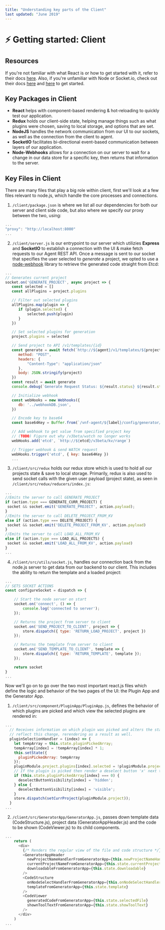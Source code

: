 ```yaml
---
title: "Understanding key parts of the Client"
last updated: "June 2019"
---
```


# :zap: Getting started: Client

## Resources

If you're not familiar with what React is or how to get started with it, refer to their docs [here](https://reactjs.org/docs/getting-started.html). Also, if you're unfamiliar with Node or Socket.io, check out their docs [here](https://nodejs.org/en/docs/) and [here](https://socket.io/) to get started.

## Key Packages in Client

- **React** helps with component-based rendering & hot-reloading to quickly test our application.
- **Redux** holds our client-side state, helping manage things such as what plugins were chosen, saving to local storage, and options that are set.
- **NodeJS** handles the network communication from our UI to our sockets, as well as the connection from the client to agent.
- **SocketIO** facilitates bi-directional event-based communication between layers of our application.
- **Node-Webhooks** allows for a connection on our server to wait for a change in our data store for a specific key, then returns that information to the server.

## Key Files in Client

There are many files that play a big role within client, first we'll look at a few files relevant to node.js, which handle the core processes and connections.

1. `/client/package.json` is where we list all our dependencies for both our server and client side code, but also where we specify our proxy between the two, using:
```javascript 
...
"proxy": "http://localhost:8000"
...
```
2. `/client/server.js` is our entrypoint to our server which utilizies **Express** and **SocketIO** to establish a connection with the UI & make fetch requests to our Agent REST API. Once a message is sent to our socket that specifies the user selected to _generate_ a project, we opted to use a [node-webhook](https://github.com/roccomuso/node-webhooks) library to retrieve the generated code straight from Etcd:
```javascript
...
// Generates current project
socket.on('GENERATE_PROJECT', async project => {
   const selected = []
   const allPlugins = project.plugins

   // Filter out selected plugins
   allPlugins.map(plugin => {
      if (plugin.selected) {
          selected.push(plugin)
      }
   })

   // Set selected plugins for generation
   project.plugins = selected

   // Send project to API /v1/templates/{id}
   const generate = await fetch(`http://${agent}/v1/templates/${project.projectName}`, {
      method: "POST",
      headers: {
          "Content-Type": "application/json"
      },
      body: JSON.stringify(project)
   })
   const result = await generate
   console.debug(`Generate Request Status: ${result.status} ${result.statusText}`)

   // Initialize webhook
   const webHooks = new Webhooks({
      db: '../webhookDB.json',
   })

   // Encode key to base64
   const base64Key = Buffer.from(`/vnf-agent/${label}/config/generator/v1/template/${project.projectName}`).toString('base64')

   // Add webhook to get value from specified project key
   // (TODO) Figure out why /v3beta/watch no longer works
   webHooks.add('etcd', `http://${etcd}/v3beta/kv/range`)

   // Trigger webhook & send WATCH request
   webHooks.trigger('etcd', { key: base64Key })
   ...
```
3. `/client/src/redux` holds our redux store which is used to hold all our projects state & save to local storage. Primarily, redux is also used to send socket calls with the given user payload (project state), as seen in `/client/src/redux/reducers/index.js`:
```javascript
...
//Emits the server to call GENERATE_PROJECT
if (action.type === GENERATE_CURR_PROJECT) {
 socket && socket.emit('GENERATE_PROJECT', action.payload);
}
//Emits the server to call DELETE_PROJECT_FROM_KV
else if (action.type === DELETE_PROJECT) {
 socket && socket.emit('DELETE_PROJECT_FROM_KV', action.payload)
}
//Emits the server to call LOAD_ALL_FROM_KV
else if (action.type === LOAD_ALL_PROJECTS) {
 socket && socket.emit('LOAD_ALL_FROM_KV', action.payload)
}
...
```
4. `/client/src/utils/socket.js`, handles our connection back from the node.js server to get data from our backend to our client. This includes the ability to return the template and a loaded project:
```javascript
...
// SETS SOCKET ACTIONS
const configureSocket = dispatch => {

    // Start the node server on start
    socket.on('connect', () => {
        console.log('connected to server');
    });

    // Returns the project from server to client
    socket.on('SEND_PROJECT_TO_CLIENT', project => {
        store.dispatch({ type: 'RETURN_LOAD_PROJECT', project })
    });

    // Returns the template from server to client
    socket.on('SEND_TEMPLATE_TO_CLIENT', template => {
        store.dispatch({ type: 'RETURN_TEMPLATE', template });
    });

    return socket
}
...
```
Now we'll go on to go over the two most important react.js files which define the logic and behavior of the two pages of the UI: the Plugin App and the Generator App.

1. `/client/src/component/PluginApp/PluginApp.js`, defines the behavior of which plugins are picked and which view the selected plugins are rendered in:
```javascript
...
  // Receives information on which plugin was picked and alters the state to 
  // reflect this change, rerendering as a result as well.
  pluginSelectionHandler = (index) => {
    let tempArray = this.state.pluginPickedArray;
    tempArray[index] = !tempArray[index] * 1;
    this.setState({
      pluginPickedArray: tempArray
    });
    pluginModule.project.plugins[index].selected = !pluginModule.project.plugins[index].selected;
    // If the plugin is picked then render a deselect button 'x' next to its icon
    if (this.state.pluginPickedArray[index] === 0) {
      deselectButtonVisibility[index] = 'hidden';
    } else {
      deselectButtonVisibility[index] = 'visible';
    }
    store.dispatch(setCurrProject(pluginModule.project));
  }
...
```
2. `/client/src/GeneratorApp/GeneratorApp.js`, passes down template data (CodeStructure.js), project data (GeneratorAppHeader.js) and the code to be shown (CodeViewer.js) to its child components.
```javascript
...
    return (
      <div>
        {/* Renders the regular view of the file and code structure */}
        <GeneratorAppHeader
          newProjectNameHandlerFromGeneratorApp={this.newProjectNameHandler}
          currentProjectNameFromGeneratorApp={this.state.currentProjectName}
          downloadableFromGeneratorApp={this.state.downloadable}
        />
        <CodeStructure
          onNodeSelectHandlerFromGeneratorApp={this.onNodeSelectHandler}
          templateFromGeneratorApp={this.state.template}
        />
        <CodeViewer
          generatedCodeFromGeneratorApp={this.state.selectedFile}
          shownToolTextFromGeneratorApp={this.state.showToolText}
        />
      </div>
    )
...
```
